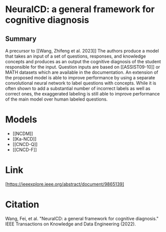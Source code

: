# NeuralCD: a general framework for cognitive diagnosis
## Summary
A precursor to [[Wang, Zhifeng et al. 2023]] The authors produce a model that takes an input of a set of questions, responses, and knowledge concepts and produces as an output the cognitive diagnosis of the student responsible for the input. Question inputs are based on [[ASSIST09-10]] or MATH datasets which are available in the documentation. An extension of the proposed model is able to improve performance by using a separate convolutional neural network to label questions with concepts. While it is often shown to add a substantial number of incorrect labels as well as correct ones, the exaggerated labeling is still able to improve performance of the main model over human labeled questions.

# Models
- [[NCDM]]
- [[Ka-NCD]]
- [[CNCD-Q]]
- [[CNCD-F]]
# Link
[https://ieeexplore.ieee.org/abstract/document/9865139]
# Citation

Wang, Fei, et al. "NeuralCD: a general framework for cognitive diagnosis." IEEE Transactions on Knowledge and Data Engineering (2022).